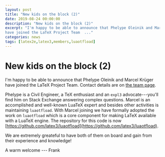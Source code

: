 ```yaml
---
layout: post
title: "New kids on the block (2)"
date: 2019-08-24 00:00:00
description: "New kids on the block (2)"
excerpt: "I'm happy to be able to announce that Phelype Oleinik and Marcel Krüger
have joined the LaTeX Project Team  ..."
categories: news
tags: [latex2e,latex3,members,luaotfload]
---
```


# New kids on the block (2)

I'm happy to be able to announce that Phelype Oleinik and Marcel Krüger
have joined the LaTeX Project Team. Contact
details are on [the team page]({{site.baseurl}}/about/team).


Phelype is a Civil Engineer, a TeX enthusiast and an `expl3`
advocate---you'll find him on Stack Exchange answering complex
questions.  Marcel is an accomplished and well-known LuaTeX expert and
besides other activities is maintaining `luaotfload`.  With Marcel
joining we have formally adopted the work on `luaotfload` which is a
core component for making LaTeX available with a LuaTeX engine.  The
repository for this code is now
[https://github.com/latex3/luaotfload](https://github.com/latex3/luaotfload).


We are extremely greateful to have both of them on board and gain from their
experience and knowledge!


A warm welcome ---
Frank


